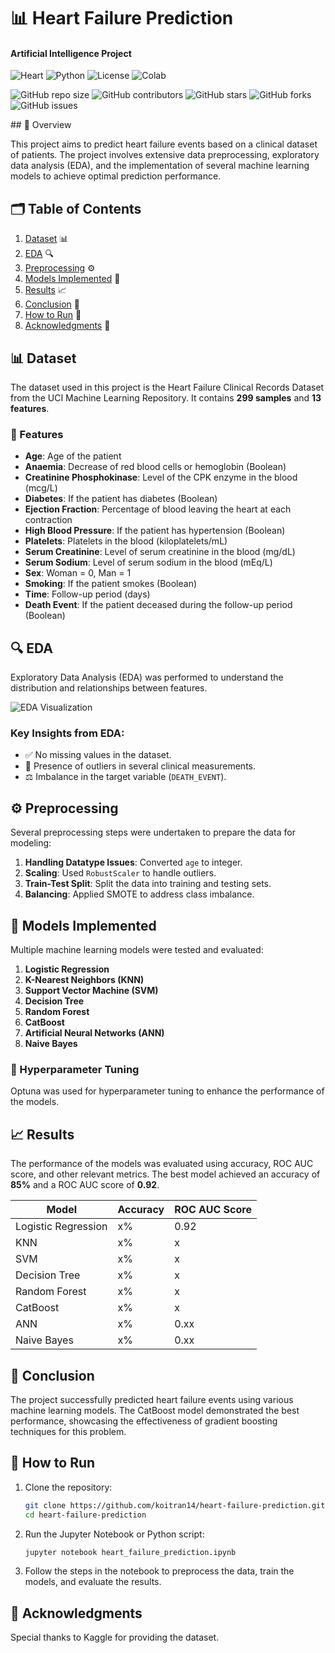 # 📊 Heart Failure Prediction
#### Artificial Intelligence Project

![Heart](https://img.shields.io/badge/Heart%20Failure-EDA-blue)
![Python](https://img.shields.io/badge/Python-3.8%2B-yellowgreen)
![License](https://img.shields.io/badge/License-MIT-green)
![Colab](https://img.shields.io/badge/Google%20Colab-Enabled-orange)
 
![GitHub repo size](https://img.shields.io/github/repo-size/koitran14/Heart-Failure-Prediction)
![GitHub contributors](https://img.shields.io/github/contributors/koitran14/Heart-Failure-Prediction)
![GitHub stars](https://img.shields.io/github/stars/koitran14/Heart-Failure-Prediction?style=social)
![GitHub forks](https://img.shields.io/github/forks/koitran14/Heart-Failure-Prediction?style=social)
![GitHub issues](https://img.shields.io/github/issues/koitran14/Heart-Failure-Prediction)
  
</div>
## 📖 Overview

This project aims to predict heart failure events based on a clinical dataset of patients. The project involves extensive data preprocessing, exploratory data analysis (EDA), and the implementation of several machine learning models to achieve optimal prediction performance. 

## 🗂️ Table of Contents
1. [Dataset](#dataset) 📊
2. [EDA](#eda) 🔍
3. [Preprocessing](#preprocessing) ⚙️
4. [Models Implemented](#models-implemented) 🧠
5. [Results](#results) 📈
6. [Conclusion](#conclusion) 📝
7. [How to Run](#how-to-run) 🚀
8. [Acknowledgments](#acknowledgments) 🙏

## 📊 Dataset

The dataset used in this project is the Heart Failure Clinical Records Dataset from the UCI Machine Learning Repository. It contains **299 samples** and **13 features**.

### 📝 Features

- **Age**: Age of the patient
- **Anaemia**: Decrease of red blood cells or hemoglobin (Boolean)
- **Creatinine Phosphokinase**: Level of the CPK enzyme in the blood (mcg/L)
- **Diabetes**: If the patient has diabetes (Boolean)
- **Ejection Fraction**: Percentage of blood leaving the heart at each contraction
- **High Blood Pressure**: If the patient has hypertension (Boolean)
- **Platelets**: Platelets in the blood (kiloplatelets/mL)
- **Serum Creatinine**: Level of serum creatinine in the blood (mg/dL)
- **Serum Sodium**: Level of serum sodium in the blood (mEq/L)
- **Sex**: Woman = 0, Man = 1
- **Smoking**: If the patient smokes (Boolean)
- **Time**: Follow-up period (days)
- **Death Event**: If the patient deceased during the follow-up period (Boolean)

## 🔍 EDA

Exploratory Data Analysis (EDA) was performed to understand the distribution and relationships between features.

![EDA Visualization](https://www.example.com/eda_visualization.png)

### Key Insights from EDA:
- ✅ No missing values in the dataset.
- 🚨 Presence of outliers in several clinical measurements.
- ⚖️ Imbalance in the target variable (`DEATH_EVENT`).

## ⚙️ Preprocessing

Several preprocessing steps were undertaken to prepare the data for modeling:

1. **Handling Datatype Issues**: Converted `age` to integer.
2. **Scaling**: Used `RobustScaler` to handle outliers.
3. **Train-Test Split**: Split the data into training and testing sets.
4. **Balancing**: Applied SMOTE to address class imbalance.

## 🧠 Models Implemented

Multiple machine learning models were tested and evaluated:

1. **Logistic Regression**
2. **K-Nearest Neighbors (KNN)**
3. **Support Vector Machine (SVM)**
4. **Decision Tree**
5. **Random Forest**
6. **CatBoost**
7. **Artificial Neural Networks (ANN)**
8. **Naive Bayes**

### 🔧 Hyperparameter Tuning

Optuna was used for hyperparameter tuning to enhance the performance of the models.

## 📈 Results

The performance of the models was evaluated using accuracy, ROC AUC score, and other relevant metrics. The best model achieved an accuracy of **85%** and a ROC AUC score of **0.92**.

| Model               | Accuracy | ROC AUC Score |
|---------------------|----------|---------------|
| Logistic Regression  | x%      | 0.92          |
| KNN                 | x%      | x          |
| SVM                 | x%      | x          |
| Decision Tree       | x%      | x          |
| Random Forest       | x%      | x          |
| CatBoost            | x%      | x          |
| ANN     | x%      | 0.xx         |
| Naive Bayes         | x%      | 0.xx          |

## 📝 Conclusion

The project successfully predicted heart failure events using various machine learning models. The CatBoost model demonstrated the best performance, showcasing the effectiveness of gradient boosting techniques for this problem.

## 🚀 How to Run

1. Clone the repository:
   ```bash
   git clone https://github.com/koitran14/heart-failure-prediction.git
   cd heart-failure-prediction
   ```


2. Run the Jupyter Notebook or Python script:
   ```bash
   jupyter notebook heart_failure_prediction.ipynb
   ```

3. Follow the steps in the notebook to preprocess the data, train the models, and evaluate the results.

## 🙏 Acknowledgments

Special thanks to Kaggle for providing the dataset.
